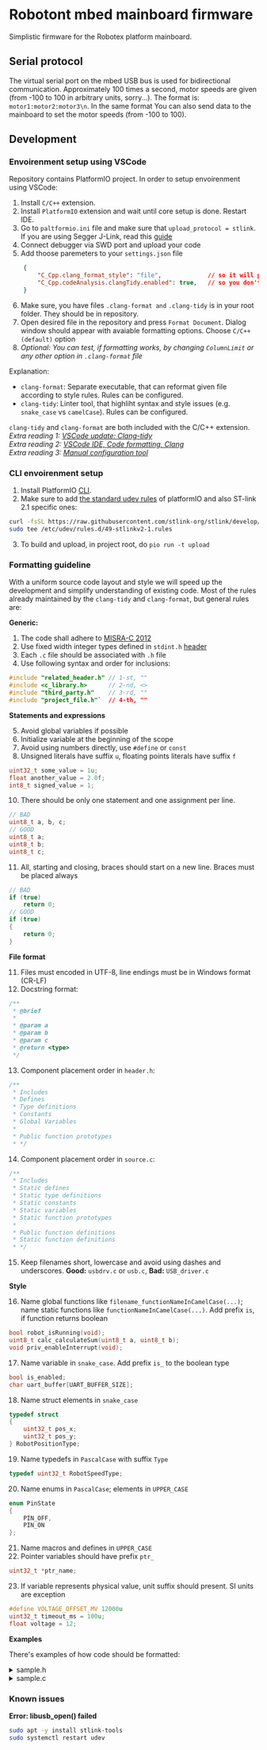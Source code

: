 # Robotont mbed mainboard firmware

Simplistic firmware for the Robotex platform mainboard.

## Serial protocol

The virtual serial port on the mbed USB bus is used for bidirectional communication. Approximately 100 times a second, motor speeds are given (from -100 to 100 in arbitrary units, sorry...). The format is: `motor1:motor2:motor3\n`. In the same format You can also send data to the mainboard to set the motor speeds (from -100 to 100).

## Development

### Envoirenment setup using VSCode

Repository contains PlatformIO project. In order to setup envoirenment using VSCode:

 1. Install `C/C++` extension.
 2. Install `PlatformIO` extension and wait until core setup is done. Restart IDE.
 3. Go to `paltformio.ini` file and make sure that `upload_protocol = stlink`. If you are using Segger J-Link, read this [guide](https://docs.platformio.org/en/stable/plus/debug-tools/jlink.html)
 4. Connect debugger via SWD port and upload your code
 5. Add thoose paremeters to your `settings.json` file
```json
    {
        "C_Cpp.clang_format_style": "file",             // so it will parse file named ".clang-format"
        "C_Cpp.codeAnalysis.clangTidy.enabled": true,   // so you don't need invoke "Run Code Analysis" command manually
    }
```
 6. Make sure, you have files `.clang-format and` `.clang-tidy` is in your root folder. They should be in repository.
 7. Open desired file in the repository and press `Format Document`.  Dialog window should appear with avaiable formatting options. Choose `C/C++ (default)` option
 8. *Optional: You can test, if formatting works, by changing `ColumnLimit` or any other option in `.clang-format` file* 

  Explanation:
  - `clang-format`: Separate executable, that can reformat given file according to style rules. Rules can be configured.
  - `clang-tidy`: Linter tool, that highliht syntax and style issues (e.g. `snake_case` vs `camelCase`). Rules can be configured.

`clang-tidy` and `clang-format` are both included with the C/C++ extension. </br>
 *Extra reading 1: [VSCode update: Clang-tidy](https://devblogs.microsoft.com/cppblog/visual-studio-code-c-december-2021-update-clang-tidy/)* </br>
 *Extra reading 2: [VSCode IDE, Code formatting, Clang](https://code.visualstudio.com/docs/cpp/cpp-ide#_code-formatting)* </br>
 *Extra reading 3: [Manual configuration tool](https://zed0.co.uk/clang-format-configurator/)* </br>

### CLI envoirenment setup

 1. Install PlatformIO [CLI](https://docs.platformio.org/en/latest/core/installation.html).
 2. Make sure to add [the standard udev rules](https://docs.platformio.org/en/latest/faq.html#faq-udev-rules) of platformIO and also ST-link 2.1 specific ones:
```sh
curl -fsSL https://raw.githubusercontent.com/stlink-org/stlink/develop/config/udev/rules.d/49-stlinkv2-1.rules
sudo tee /etc/udev/rules.d/49-stlinkv2-1.rules
```
 3. To build and upload, in project root, do `pio run -t upload`

### Formatting guideline

With a uniform source code layout and style we will speed up the development and simplify understanding of existing code. Most of the rules already maintained by the `clang-tidy` and `clang-format`, but general rules are:

**Generic:**

1. The code shall adhere to [MISRA-C 2012](https://electrovolt.ir/wp-content/uploads/2022/09/MISRA-C_2012_-Guidelines-for-the-Use-of-the-C-Language-in-Critical-Systems-Motor-Industry-Research-Association-2013-2013.pdf)
2. Use fixed width integer types defined in `stdint.h` [header](https://en.cppreference.com/w/c/types/integer)
3. Each `.c` file should be associated with `.h` file
4. Use following syntax and order for inclusions:
```cpp
#include "related_header.h" // 1-st, ""
#include <c_library.h>      // 2-nd, <>
#include "third_party.h"    // 3-rd, ""
#include "project_file.h"`  // 4-th, ""
```

**Statements and expressions** 

5. Avoid global variables if possible
6. Initialize variable at the beginning of the scope
7. Avoid using numbers directly, use `#define` or `const`
8. Unsigned literals have suffix `u`, floating points literals have suffix `f`
```cpp
uint32_t some_value = 1u;
float another_value = 2.0f;
int8_t signed_value = 1;
```
10. There should be only one statement and one assignment per line.
```cpp
// BAD
uint8_t a, b, c;
// GOOD
uint8_t a;
uint8_t b;
uint8_t c;
```
11. All, starting and closing, braces should start on a new line. Braces must be placed always
```cpp
// BAD
if (true)
    return 0;
// GOOD
if (true)
{
    return 0;
}
```

**File format**

11. Files must encoded in UTF-8, line endings must be in Windows format (CR-LF)
12. Docstring format:
```cpp
/**
 * @brief 
 * 
 * @param a
 * @param b
 * @param c
 * @return <type>
 */
```
13. Component placement order in `header.h`:
```cpp
/**
 * Includes
 * Defines
 * Type definitions
 * Constants
 * Global Variables
 * 
 * Public function prototypes
 * */
```
14. Component placement order in `source.c`:
```cpp
/**
 * Includes
 * Static defines
 * Static type definitions
 * Static constants
 * Static variables
 * Static function prototypes
 * 
 * Public function definitions
 * Static function definitions
 * */
```
15. Keep filenames short, lowercase and avoid using dashes and underscores. **Good:** `usbdrv.c` or `usb.c`, **Bad:** `USB_driver.c`

**Style**

16. Name global functions like `filename_functionNameInCamelCase(...)`; name static functions like `functionNameInCamelCase(...)`. Add prefix `is`, if function returns boolean
```cpp
bool robot_isRunning(void);
uint8_t calc_calculateSum(uint8_t a, uint8_t b);
void priv_enableInterrupt(void);
```
17. Name variable in `snake_case`. Add prefix `is_` to the boolean type
```cpp
bool is_enabled;
char uart_buffer[UART_BUFFER_SIZE];
```
18. Name struct elements in `snake_case`
```cpp
typedef struct
{
    uint32_t pos_x;
    uint32_t pos_y;
} RobotPositionType;
```
19. Name typedefs in `PascalCase` with suffix `Type`
```cpp
typedef uint32_t RobotSpeedType;
```
20. Name enums in `PascalCase`; elements in `UPPER_CASE`
```cpp
enum PinState
{
    PIN_OFF,
    PIN_ON
};
``` 
21. Name macros and defines in `UPPER_CASE`
22. Pointer variables should have prefix `ptr_` 
```cpp
uint32_t *ptr_name;
```
23. If variable represents physical value, unit suffix should present. SI units are exception
```cpp
#define VOLTAGE_OFFSET_MV 12000u
uint32_t timeout_ms = 100u;
float voltage = 12;
```

**Examples**

There's examples of how code should be formatted:
<details>
  <summary>sample.h</summary>
  
```cpp
// To be filled
```
</details>

<details>
  <summary>sample.c</summary>
  
```cpp
// To be filled
```
</details>

### Known issues

**Error: libusb_open() failed**
```sh
sudo apt -y install stlink-tools
sudo systemctl restart udev
```
